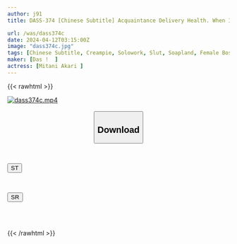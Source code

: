 ```yaml
---
author: j91
title: DASS-374 [Chinese Subtitle] Acquaintance Delivery Health. When I Called A Delivery Health Service Without An Actual Performance, An Overbearing Female Boss Came Over. Akari Mitani

url: /was/dass374c
date: 2024-04-12T03:15:00Z
image: "dass374c.jpg"
tags: [Chinese Subtitle, Creampie, Solowork, Slut, Soapland, Female Boss	]
maker: [Das !  ]
actress: [Mitani Akari ]
---
```



{{< rawhtml >}}

<div class="video" data-videoid="ylBePYdkqxTwvo">
    <a href="javascript:;">
        <img src="/was/dass374c/dass374c.jpg" width="WIDTH" height="HEIGHT" alt="dass374c.mp4" loading="lazy">
    </a>
</div>

<script type="text/javascript" src="https://j91.asia/asset/on-demand-st.js"></script>

<br>
  <link rel="stylesheet" href="https://j91.asia/asset/bs5.css">
  
  <center>
  <button class="btn btn-primary" type="button" data-bs-toggle="collapse" data-bs-target=".multi-collapse" aria-expanded="false" aria-controls="multiCollapseExample1 multiCollapseExample2"><h2>Download</h2></button></center>
</p>
<div class="row">
  <div class="col">
    <div class="collapse multi-collapse" id="multiCollapseExample1">
      <div class="card card-body">
	      	      <br>
<div class="buttons">  
<p><a href="https://streamtape.to/v/ylBePYdkqxTwvo" target="_blank"><button class="btn-hover color-3"><i class="fa fa-download"></i> ST</button></a></p></div>
    </div>
  </div>
</div>
  <div class="col">
    <div class="collapse multi-collapse" id="multiCollapseExample2">
      <div class="card card-body">
	      <br>
<div class="buttons">
<p><a href="https://rubystm.com/9g2x1qdwstil" target="_blank"><button class="btn-hover color-9"><i class="fa fa-download"></i> SR</button></a></p></div>
<br><br>
      </div>
    </div>
  </div>
</div>

{{< /rawhtml >}}